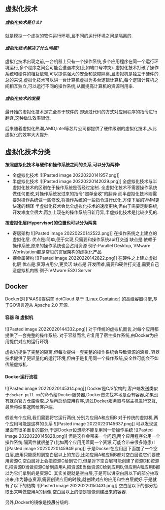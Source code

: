 ## 虚拟化技术
##### 虚拟化技术是什么?
就是模拟一个虚拟的软件运行环境,且不同的运行环境之间是隔离的.
##### 虚拟化技术解决了什么问题?
虚拟化技术出现之前,一台机器上只有一个操作系统,多个应用程序在同一个运行环境运行,多个程序之间会可能会遭遇冲突(比如端口号冲突).
虚拟化技术打破了操作系统和硬件的相互依赖,可以提供强大的安全和故障隔离,且虚拟机是独立于硬件的.
总的来说,虚拟化技术可以讲一台计算机虚拟为多台逻辑计算机,每个逻辑计算机之间相互独立,可以运行不同的操作系统,从而提高计算机的资源利用率.
##### 虚拟化技术的发展
最开始的虚拟化技术是完全基于软件的,即通过代码的方式对应用程序的指令进行翻译,这种做法效率很低.

后来随着虚拟化热潮,AMD,Intel等芯片公司都提供了硬件级别的虚拟化技术,从此虚拟化的效率大大提升.


## 虚拟化技术分类
**按照虚拟化技术与硬件和操作系统之间的关系,可以分为两种:**
- 全虚拟化技术
![[Pasted image 20220220141957.png]]
- 半虚拟化技术
 ![[Pasted image 20220220142029.png]]
全虚拟化技术与半虚拟化技术的区别在于操作系统是否经过定制.
全虚拟化技术不需要操作系统做任何更改,对操作系统发过来的指令"照单全收"的翻译
而半虚拟化技术则需要对操作系统做一些修改,将操作系统的一些指令进行优化,方便下层的VMM更快速的翻译
半虚拟化技术会比全虚拟化技术的速度更快,但由于需要定制系统,开发难度会很大,再加上现在的操作系统日新月异,半虚拟化技术是比较少见的.

**按虚拟化层(Hypervisor)的位置也可以分为两类**
- 寄居架构
![[Pasted image 20220220142522.png]]
在操作系统之上建立的虚拟化层.
优点是:简单,便于实现,只需要和操作系统api打交道
缺点是:依赖于操作系统,原来的操作系统也会占用资源
例子:Parallel Desktop, VMware Workstation都是常见的寄居架构的虚拟化产品
- 裸金属架构
![[Pasted image 20220220142822.png]]
在硬件之上建立虚拟化层
优点是:资源占用少,更灵活
缺点是:开发困难,需要和硬件打交道,需要自己造虚拟机内核
例子:VMware ESXI Server

## Docker
Docker是[[PAAS]]提供商 dotCloud 基于 [[Linux Container]](LXC) 的高级容器引擎,基于GO语言遵从 Apache 2.0 开源.

#### 容器 和 虚拟机
![[Pasted image 20220220144332.png]]
对于传统的虚拟机而言,对每个应用都提供了一套完整的操作系统.
对于容器而言,它复用了宿主操作系统,由Docker为应用提供对应的运行环境.

虚拟机提供了完整的隔离,但每次提供一套完整的操作系统会导致资源的浪费.
容器技术提供了更轻量化的运行环境,但由于是复用同一个操作系统,安全性可能会不如传统虚拟机.

#### Docker运行流程
![[Pasted image 20220220145314.png]]
Docker是C/S架构的,客户端发送类似于`docker pull xx`的命令给Docker服务器,Docker首先找本地是否有容器,如果没有就向官方仓库索取.之后再启动应用程序,通过Docker服务器与宿主机进行交互,最后将结果返回给客户端.

假设有个应用,我们需要将它运行两份,分别为应用A和应用B
对于传统的虚拟机,两个应用可能是这样的关系
![[Pasted image 20220220145637.png]]
可以发现这里面有很多重复的部分,于是Docker设想能不能复用同一份操作系统
![[Pasted image 20220220145828.png]]
但是这样会带来一个问题,两个应用程序公用一个操作系统,隔离性就很差了(比如两个应用用着同一个资源,可能会带来很多隐患)
![[Pasted image 20220220145949.png]]
于是Docker在应用层下面加了一个空白层,应用只能感知到空白层以上的东西,比如应用A和应用B都对空白层说它们要使用资源C,空白层对上会把资源C给到它们,但是对下空白层可能创建了资源D和资源E,把资源D当做资源C给到应用A,把资源E当做资源C给到应用B,但应用A和应用B都以为它们拿到的是资源C.
其实关键就是空白层,于是可以讲空白层以下的部分抽取出来,作为静态资源,需要创建应用的时候,就创建对应的应用和空白层就好.于是就有了以下的结构
![[Pasted image 20220220150431.png]]
空白层以下的部分抽取出来叫做应用A的镜像,空白层以上的便是镜像创建出来的容器.

另外,Docker的镜像是按**层**分级的.